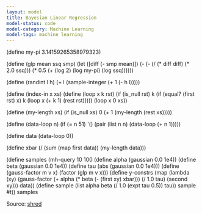 ```yaml
---
layout: model
title: Bayesian Linear Regression
model-status: code
model-category: Machine Learning
model-tags: machine learning
---
```


(define my-pi 3.14159265358979323)

(define (glp mean ssq smp)
  (let ([diff (- smp mean)])
    (- (- (/ (* diff diff) (* 2.0 ssq)))
       (* 0.5 (+ (log 2) (log my-pi) (log ssq))))))

(define (randint l h) (+ l (sample-integer (+ 1 (- h l)))))

(define (index-in x xs)
  (define (loop x k rst)
    (if (is_null rst) k
      (if (equal? (first rst) x) k
        (loop x (+ k 1) (rest rst)))))
    (loop x 0 xs))

(define (my-length xs)
  (if (is_null xs) 0
    (+ 1 (my-length (rest xs)))))

(define (data-loop n)
  (if (= n 51) '()
    (pair (list n n)
          (data-loop (+ n 1)))))

(define data (data-loop 0))

(define xbar (/ (sum (map first data)) (my-length data)))

(define samples
  (mh-query 10 100
    (define alpha (gaussian 0.0 1e4))
    (define beta (gaussian 0.0 1e4))
    (define tau (abs (gaussian 0.0 1e4)))
    (define (gauss-factor m v x) (factor (glp m v x)))
    (define y-constrs (map (lambda (xy) (gauss-factor (+ alpha (* beta (- (first xy) xbar))) (/ 1.0 tau) (second xy)))
        data))
    (define sample (list alpha beta (/ 1.0 (expt tau 0.5)) tau))
    sample #t))
samples
      
Source: [shred](https://github.com/LFY/shred/blob/master/tests/line.ss)
